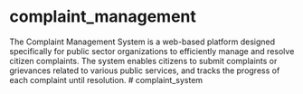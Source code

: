 # complaint_management
The Complaint Management System is a web-based platform designed specifically for public sector organizations to efficiently manage and resolve citizen complaints. The system enables citizens to submit complaints or grievances related to various public services, and tracks the progress of each complaint until resolution.
#   c o m p l a i n t _ s y s t e m  
 